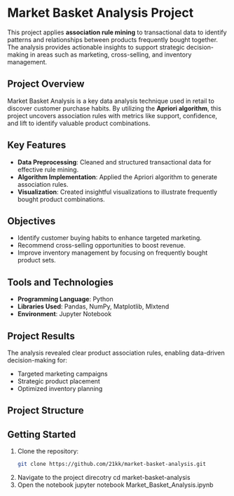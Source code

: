 # Market Basket Analysis Project

This project applies **association rule mining** to transactional data to identify patterns and relationships between products frequently bought together. The analysis provides actionable insights to support strategic decision-making in areas such as marketing, cross-selling, and inventory management.

## Project Overview
Market Basket Analysis is a key data analysis technique used in retail to discover customer purchase habits. By utilizing the **Apriori algorithm**, this project uncovers association rules with metrics like support, confidence, and lift to identify valuable product combinations.

## Key Features
- **Data Preprocessing**: Cleaned and structured transactional data for effective rule mining.
- **Algorithm Implementation**: Applied the Apriori algorithm to generate association rules.
- **Visualization**: Created insightful visualizations to illustrate frequently bought product combinations.

## Objectives
- Identify customer buying habits to enhance targeted marketing.
- Recommend cross-selling opportunities to boost revenue.
- Improve inventory management by focusing on frequently bought product sets.

## Tools and Technologies
- **Programming Language**: Python
- **Libraries Used**: Pandas, NumPy, Matplotlib, Mlxtend
- **Environment**: Jupyter Notebook

## Project Results
The analysis revealed clear product association rules, enabling data-driven decision-making for:
- Targeted marketing campaigns
- Strategic product placement
- Optimized inventory planning

## Project Structure

## Getting Started
1. Clone the repository:
   ```bash
   git clone https://github.com/21kk/market-basket-analysis.git
2. Navigate to the project direcotry 
  cd market-basket-analysis
3. Open the notebook
   jupyter notebook Market_Basket_Analysis.ipynb
